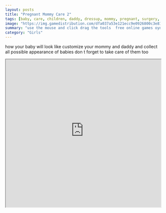 ```yaml
---
layout: posts
title: "Pregnant Mommy Care 2"
tags: [baby, care, children, daddy, dressup, mommy, pregnant, surgery, free, online, games, oyna, game, free, games, play, play, games]
image: "https://img.gamedistribution.com/dfa037a53e121ecc9e0926800c3e814e.jpg"
summary: "use the mouse and click drag the tools  free online games oyna game free games play play games"
category: "Girls"
---
```


how your baby will look like customize your mommy and daddy and collect all possible appearance of babies don t forget to take care of them too

<iframe width="100%" height="480px;" src="https://flash.gamedistribution.com?game=dfa037a53e121ecc9e0926800c3e814e"></iframe>
